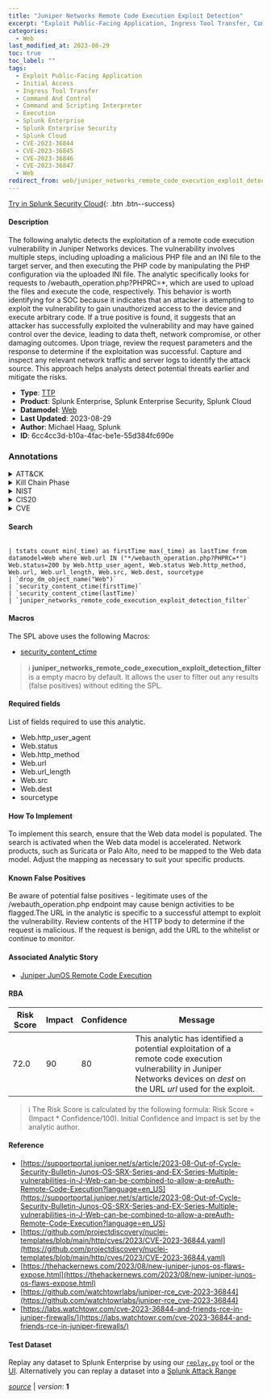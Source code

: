 ```yaml
---
title: "Juniper Networks Remote Code Execution Exploit Detection"
excerpt: "Exploit Public-Facing Application, Ingress Tool Transfer, Command and Scripting Interpreter"
categories:
  - Web
last_modified_at: 2023-08-29
toc: true
toc_label: ""
tags:
  - Exploit Public-Facing Application
  - Initial Access
  - Ingress Tool Transfer
  - Command And Control
  - Command and Scripting Interpreter
  - Execution
  - Splunk Enterprise
  - Splunk Enterprise Security
  - Splunk Cloud
  - CVE-2023-36844
  - CVE-2023-36845
  - CVE-2023-36846
  - CVE-2023-36847
  - Web
redirect_from: web/juniper_networks_remote_code_execution_exploit_detection/
---
```




[Try in Splunk Security Cloud](https://www.splunk.com/en_us/cyber-security.html){: .btn .btn--success}

#### Description

The following analytic detects the exploitation of a remote code execution vulnerability in Juniper Networks devices. The vulnerability involves multiple steps, including uploading a malicious PHP file and an INI file to the target server, and then executing the PHP code by manipulating the PHP configuration via the uploaded INI file. The analytic specifically looks for requests to /webauth_operation.php?PHPRC=*, which are used to upload the files and execute the code, respectively. This behavior is worth identifying for a SOC because it indicates that an attacker is attempting to exploit the vulnerability to gain unauthorized access to the device and execute arbitrary code. If a true positive is found, it suggests that an attacker has successfully exploited the vulnerability and may have gained control over the device, leading to data theft, network compromise, or other damaging outcomes. Upon triage, review the request parameters and the response to determine if the exploitation was successful. Capture and inspect any relevant network traffic and server logs to identify the attack source. This approach helps analysts detect potential threats earlier and mitigate the risks.

- **Type**: [TTP](https://github.com/splunk/security_content/wiki/Detection-Analytic-Types)
- **Product**: Splunk Enterprise, Splunk Enterprise Security, Splunk Cloud
- **Datamodel**: [Web](https://docs.splunk.com/Documentation/CIM/latest/User/Web)
- **Last Updated**: 2023-08-29
- **Author**: Michael Haag, Splunk
- **ID**: 6cc4cc3d-b10a-4fac-be1e-55d384fc690e

### Annotations
<details>
  <summary>ATT&CK</summary>

<div markdown="1">

#### [ATT&CK](https://attack.mitre.org/)

| ID          | Technique   | Tactic         |
| ----------- | ----------- |--------------- |
| [T1190](https://attack.mitre.org/techniques/T1190/) | Exploit Public-Facing Application | Initial Access |

| [T1105](https://attack.mitre.org/techniques/T1105/) | Ingress Tool Transfer | Command And Control |

| [T1059](https://attack.mitre.org/techniques/T1059/) | Command and Scripting Interpreter | Execution |

</div>
</details>


<details>
  <summary>Kill Chain Phase</summary>

<div markdown="1">

* Delivery
* Command and Control
* Installation


</div>
</details>


<details>
  <summary>NIST</summary>

<div markdown="1">

* DE.CM



</div>
</details>

<details>
  <summary>CIS20</summary>

<div markdown="1">

* CIS 13



</div>
</details>

<details>
  <summary>CVE</summary>

<div markdown="1">

| ID          | Summary | [CVSS](https://nvd.nist.gov/vuln-metrics/cvss) |
| ----------- | ----------- | -------------- |
| [CVE-2023-36844](https://nvd.nist.gov/vuln/detail/CVE-2023-36844) | A PHP External Variable Modification vulnerability in J-Web of Juniper Networks Junos OS on EX Series allows an unauthenticated, network-based attacker to control certain, important environments variables.

Utilizing a crafted request an attacker is able to modify 

certain PHP environments variables leading to partial loss of integrity, which may allow chaining to other vulnerabilities.
This issue affects Juniper Networks Junos OS on EX Series:



  *  All versions prior to 20.4R3-S9;
  *  21.2 versions prior to 21.2R3-S6;
  *  21.3 versions 

prior to 

 21.3R3-S5;
  *  21.4 versions 

prior to 

21.4R3-S5;
  *  22.1 versions 

prior to 

22.1R3-S4;
  *  22.2 versions 

prior to 

22.2R3-S2;
  *  22.3 versions 

prior to 22.3R3-S1;
  *  22.4 versions 

prior to 

22.4R2-S2, 22.4R3.




 | None |
| [CVE-2023-36845](https://nvd.nist.gov/vuln/detail/CVE-2023-36845) | A PHP External Variable Modification vulnerability in J-Web of Juniper Networks Junos OS on EX Series 

and SRX Series 

allows an unauthenticated, network-based attacker to control certain, important environments variables.

Utilizing a crafted request an attacker is able to modify a certain PHP environment variable leading to partial loss of integrity, which may allow chaining to other vulnerabilities.


This issue affects Juniper Networks Junos OS on SRX Series:



  *  All versions prior to 21.4R3-S5;
  *  22.1 versions 

prior to 

22.1R3-S4;
  *  22.2 versions 

prior to 

22.2R3-S2;
  *  22.3 versions 

prior to 

22.3R2-S2, 22.3R3-S1;
  *  22.4 versions 

prior to 

22.4R2-S1, 22.4R3;
  *  23.2 versions prior to 23.2R1-S1, 23.2R2.




 | None |
| [CVE-2023-36846](https://nvd.nist.gov/vuln/detail/CVE-2023-36846) | A Missing Authentication for Critical Function vulnerability in Juniper Networks Junos OS on SRX Series allows an unauthenticated, network-based attacker to cause limited impact to the file system integrity.



With a specific request that doesn&#39;t require authentication an attacker is able to upload arbitrary files via J-Web, leading to a loss of 

integrity

for a certain 

part of the file system, which may allow chaining to other vulnerabilities.


This issue affects Juniper Networks Junos OS on SRX Series:



  *  All versions prior to 20.4R3-S8;
  *  21.2 versions prior to 21.2R3-S6;
  *  21.3 versions 

prior to 

 21.3R3-S5;
  *  21.4 versions 

prior to 

21.4R3-S5;
  *  22.1 versions 

prior to 

22.1R3-S3;
  *  22.2 versions 

prior to 

22.2R3-S2;
  *  22.3 versions 

prior to 

22.3R2-S2, 22.3R3;
  *  22.4 versions 

prior to 

22.4R2-S1, 22.4R3.




 | None |
| [CVE-2023-36847](https://nvd.nist.gov/vuln/detail/CVE-2023-36847) | A Missing Authentication for Critical Function vulnerability in Juniper Networks Junos OS on EX Series allows an unauthenticated, network-based attacker to cause limited impact to the file system integrity.





With a specific request that doesn&#39;t require authentication an attacker is able to upload arbitrary files via J-Web, leading to a loss of 

integrity

for a certain 

part of the file system, which may allow chaining to other vulnerabilities.


This issue affects Juniper Networks Junos OS on EX Series:



  *  All versions prior to 20.4R3-S8;
  *  21.2 versions prior to 21.2R3-S6;
  *  21.3 versions 

prior to 

 21.3R3-S5;
  *  21.4 versions 

prior to 

21.4R3-S4;
  *  22.1 versions 

prior to 

22.1R3-S3;
  *  22.2 versions 

prior to 

22.2R3-S1;
  *  22.3 versions 

prior to 

22.3R2-S2, 22.3R3;
  *  22.4 versions 

prior to 

22.4R2-S1, 22.4R3.




 | None |



</div>
</details>


#### Search

```

| tstats count min(_time) as firstTime max(_time) as lastTime from datamodel=Web where Web.url IN ("*/webauth_operation.php?PHPRC=*") Web.status=200 by Web.http_user_agent, Web.status Web.http_method, Web.url, Web.url_length, Web.src, Web.dest, sourcetype 
| `drop_dm_object_name("Web")` 
| `security_content_ctime(firstTime)` 
| `security_content_ctime(lastTime)` 
| `juniper_networks_remote_code_execution_exploit_detection_filter`
```

#### Macros
The SPL above uses the following Macros:
* [security_content_ctime](https://github.com/splunk/security_content/blob/develop/macros/security_content_ctime.yml)

> :information_source:
> **juniper_networks_remote_code_execution_exploit_detection_filter** is a empty macro by default. It allows the user to filter out any results (false positives) without editing the SPL.



#### Required fields
List of fields required to use this analytic.
* Web.http_user_agent
* Web.status
* Web.http_method
* Web.url
* Web.url_length
* Web.src
* Web.dest
* sourcetype



#### How To Implement
To implement this search, ensure that the Web data model is populated. The search is activated when the Web data model is accelerated. Network products, such as Suricata or Palo Alto, need to be mapped to the Web data model. Adjust the mapping as necessary to suit your specific products.
#### Known False Positives
Be aware of potential false positives - legitimate uses of the /webauth_operation.php endpoint may cause benign activities to be flagged.The URL in the analytic is specific to a successful attempt to exploit the vulnerability. Review contents of the HTTP body to determine if the request is malicious. If the request is benign, add the URL to the whitelist or continue to monitor.

#### Associated Analytic Story
* [Juniper JunOS Remote Code Execution](/stories/juniper_junos_remote_code_execution)




#### RBA

| Risk Score  | Impact      | Confidence   | Message      |
| ----------- | ----------- |--------------|--------------|
| 72.0 | 90 | 80 | This analytic has identified a potential exploitation of a remote code execution vulnerability in Juniper Networks devices on $dest$ on the URL $url$ used for the exploit. |


> :information_source:
> The Risk Score is calculated by the following formula: Risk Score = (Impact * Confidence/100). Initial Confidence and Impact is set by the analytic author.


#### Reference

* [https://supportportal.juniper.net/s/article/2023-08-Out-of-Cycle-Security-Bulletin-Junos-OS-SRX-Series-and-EX-Series-Multiple-vulnerabilities-in-J-Web-can-be-combined-to-allow-a-preAuth-Remote-Code-Execution?language=en_US](https://supportportal.juniper.net/s/article/2023-08-Out-of-Cycle-Security-Bulletin-Junos-OS-SRX-Series-and-EX-Series-Multiple-vulnerabilities-in-J-Web-can-be-combined-to-allow-a-preAuth-Remote-Code-Execution?language=en_US)
* [https://github.com/projectdiscovery/nuclei-templates/blob/main/http/cves/2023/CVE-2023-36844.yaml](https://github.com/projectdiscovery/nuclei-templates/blob/main/http/cves/2023/CVE-2023-36844.yaml)
* [https://thehackernews.com/2023/08/new-juniper-junos-os-flaws-expose.html](https://thehackernews.com/2023/08/new-juniper-junos-os-flaws-expose.html)
* [https://github.com/watchtowrlabs/juniper-rce_cve-2023-36844](https://github.com/watchtowrlabs/juniper-rce_cve-2023-36844)
* [https://labs.watchtowr.com/cve-2023-36844-and-friends-rce-in-juniper-firewalls/](https://labs.watchtowr.com/cve-2023-36844-and-friends-rce-in-juniper-firewalls/)



#### Test Dataset
Replay any dataset to Splunk Enterprise by using our [`replay.py`](https://github.com/splunk/attack_data#using-replaypy) tool or the [UI](https://github.com/splunk/attack_data#using-ui).
Alternatively you can replay a dataset into a [Splunk Attack Range](https://github.com/splunk/attack_range#replay-dumps-into-attack-range-splunk-server)




[*source*](https://github.com/splunk/security_content/tree/develop/detections/web/juniper_networks_remote_code_execution_exploit_detection.yml) \| *version*: **1**